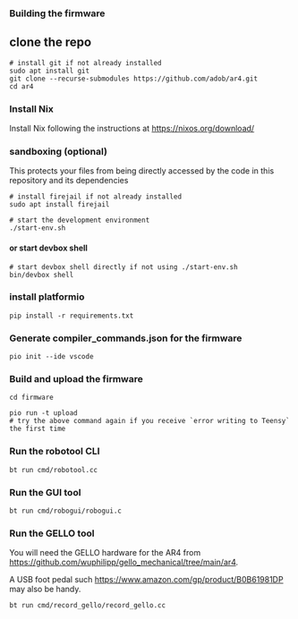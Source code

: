 ### Building the firmware

## clone the repo

```
# install git if not already installed
sudo apt install git
git clone --recurse-submodules https://github.com/adob/ar4.git
cd ar4
```

### Install Nix

Install Nix following the instructions at https://nixos.org/download/

### sandboxing (optional)
This protects your files from being directly accessed by the code in this repository and its dependencies
```
# install firejail if not already installed
sudo apt install firejail

# start the development environment
./start-env.sh
```

#### or start devbox shell
```
# start devbox shell directly if not using ./start-env.sh
bin/devbox shell
```

### install platformio
```
pip install -r requirements.txt
```

### Generate compiler_commands.json for the firmware
```
pio init --ide vscode
```

### Build and upload the firmware

```
cd firmware

pio run -t upload
# try the above command again if you receive `error writing to Teensy` the first time
```

### Run the robotool CLI
```
bt run cmd/robotool.cc
```

### Run the GUI tool
```
bt run cmd/robogui/robogui.c
```

### Run the GELLO tool
You will need the GELLO hardware for the AR4 from https://github.com/wuphilipp/gello_mechanical/tree/main/ar4.

A USB foot pedal such https://www.amazon.com/gp/product/B0B61981DP may also be handy.

```
bt run cmd/record_gello/record_gello.cc
```